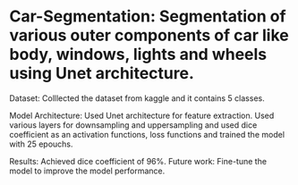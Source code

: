 # Car-Segmentation: Segmentation of various outer components of car like body, windows, lights and wheels using Unet architecture.

Dataset: Colllected the dataset from kaggle and it contains 5 classes.

Model Architecture: Used Unet architecture for feature extraction. Used various layers for downsampling and uppersampling and used dice coefficient as an activation functions, loss functions and trained the model with 25 epouchs.

Results: Achieved dice coefficient of 96%.
Future work: Fine-tune the model to improve the model performance.
